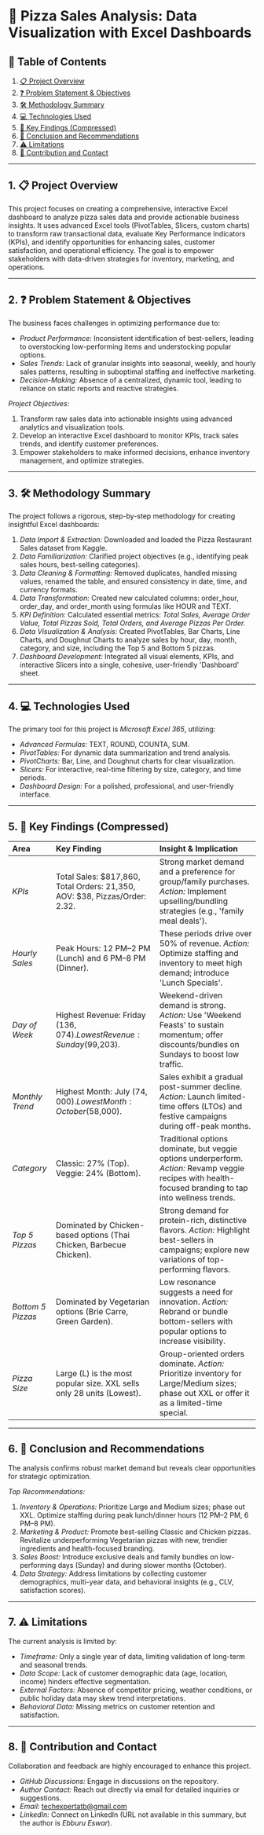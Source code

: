 # 🍕 Pizza Sales Analysis: Data Visualization with Excel Dashboards

## 📑 Table of Contents

1. [📋 Project Overview](#project-overview)
2. [❓ Problem Statement & Objectives](#problem-statement)
3. [🛠 Methodology Summary](#methodology)
4. [💻 Technologies Used](#technologies-used)
5. [🔑 Key Findings (Compressed)](#key-findings)
6. [🚀 Conclusion and Recommendations](#conclusion-recommendations)
7. [⚠ Limitations](#limitations)
8. [🤝 Contribution and Contact](#contribution-contact)

---

## 1. 📋 Project Overview <a id="project-overview"></a>

This project focuses on creating a comprehensive, interactive Excel dashboard to analyze pizza sales data and provide actionable business insights. It uses advanced Excel tools (PivotTables, Slicers, custom charts) to transform raw transactional data, evaluate Key Performance Indicators (KPIs), and identify opportunities for enhancing sales, customer satisfaction, and operational efficiency. The goal is to empower stakeholders with data-driven strategies for inventory, marketing, and operations.

---

## 2. ❓ Problem Statement & Objectives <a id="problem-statement"></a>

The business faces challenges in optimizing performance due to:
* *Product Performance:* Inconsistent identification of best-sellers, leading to overstocking low-performing items and understocking popular options.
* *Sales Trends:* Lack of granular insights into seasonal, weekly, and hourly sales patterns, resulting in suboptimal staffing and ineffective marketing.
* *Decision-Making:* Absence of a centralized, dynamic tool, leading to reliance on static reports and reactive strategies.

*Project Objectives:*
1.  Transform raw sales data into actionable insights using advanced analytics and visualization tools.
2.  Develop an interactive Excel dashboard to monitor KPIs, track sales trends, and identify customer preferences.
3.  Empower stakeholders to make informed decisions, enhance inventory management, and optimize strategies.

---

## 3. 🛠 Methodology Summary <a id="methodology"></a>

The project follows a rigorous, step-by-step methodology for creating insightful Excel dashboards:

1.  *Data Import & Extraction:* Downloaded and loaded the Pizza Restaurant Sales dataset from Kaggle.
2.  *Data Familiarization:* Clarified project objectives (e.g., identifying peak sales hours, best-selling categories).
3.  *Data Cleaning & Formatting:* Removed duplicates, handled missing values, renamed the table, and ensured consistency in date, time, and currency formats.
4.  *Data Transformation:* Created new calculated columns: order_hour, order_day, and order_month using formulas like HOUR and TEXT.
5.  *KPI Definition:* Calculated essential metrics: *Total Sales, Average Order Value, Total Pizzas Sold, Total Orders, and Average Pizzas Per Order.*
6.  *Data Visualization & Analysis:* Created PivotTables, Bar Charts, Line Charts, and Doughnut Charts to analyze sales by hour, day, month, category, and size, including the Top 5 and Bottom 5 pizzas.
7.  *Dashboard Development:* Integrated all visual elements, KPIs, and interactive Slicers into a single, cohesive, user-friendly 'Dashboard' sheet.

---

## 4. 💻 Technologies Used <a id="technologies-used"></a>

The primary tool for this project is *Microsoft Excel 365*, utilizing:
* *Advanced Formulas:* TEXT, ROUND, COUNTA, SUM.
* *PivotTables:* For dynamic data summarization and trend analysis.
* *PivotCharts:* Bar, Line, and Doughnut charts for clear visualization.
* *Slicers:* For interactive, real-time filtering by size, category, and time periods.
* *Dashboard Design:* For a polished, professional, and user-friendly interface.

---

## 5. 🔑 Key Findings (Compressed) <a id="key-findings"></a>

| Area | Key Finding | Insight & Implication |
| :--- | :--- | :--- |
| *KPIs* | Total Sales: $817,860, Total Orders: 21,350, AOV: $38, Pizzas/Order: 2.32. | Strong market demand and a preference for group/family purchases. *Action:* Implement upselling/bundling strategies (e.g., 'family meal deals'). |
| *Hourly Sales* | Peak Hours: 12 PM–2 PM (Lunch) and 6 PM–8 PM (Dinner). | These periods drive over 50% of revenue. *Action:* Optimize staffing and inventory to meet high demand; introduce 'Lunch Specials'. |
| *Day of Week* | Highest Revenue: Friday ($136,074). Lowest Revenue: Sunday ($99,203). | Weekend-driven demand is strong. *Action:* Use 'Weekend Feasts' to sustain momentum; offer discounts/bundles on Sundays to boost low traffic. |
| *Monthly Trend* | Highest Month: July ($74,000). Lowest Month: October ($58,000). | Sales exhibit a gradual post-summer decline. *Action:* Launch limited-time offers (LTOs) and festive campaigns during off-peak months. |
| *Category* | Classic: 27% (Top). Veggie: 24% (Bottom). | Traditional options dominate, but veggie options underperform. *Action:* Revamp veggie recipes with health-focused branding to tap into wellness trends. |
| *Top 5 Pizzas* | Dominated by Chicken-based options (Thai Chicken, Barbecue Chicken). | Strong demand for protein-rich, distinctive flavors. *Action:* Highlight best-sellers in campaigns; explore new variations of top-performing flavors. |
| *Bottom 5 Pizzas* | Dominated by Vegetarian options (Brie Carre, Green Garden). | Low resonance suggests a need for innovation. *Action:* Rebrand or bundle bottom-sellers with popular options to increase visibility. |
| *Pizza Size* | Large (L) is the most popular size. XXL sells only 28 units (Lowest). | Group-oriented orders dominate. *Action:* Prioritize inventory for Large/Medium sizes; phase out XXL or offer it as a limited-time special. |

---

## 6. 🚀 Conclusion and Recommendations <a id="conclusion-recommendations"></a>

The analysis confirms robust market demand but reveals clear opportunities for strategic optimization.

*Top Recommendations:*

1.  *Inventory & Operations:* Prioritize Large and Medium sizes; phase out XXL. Optimize staffing during peak lunch/dinner hours (12 PM–2 PM, 6 PM–8 PM).
2.  *Marketing & Product:* Promote best-selling Classic and Chicken pizzas. Revitalize underperforming Vegetarian pizzas with new, trendier ingredients and health-focused branding.
3.  *Sales Boost:* Introduce exclusive deals and family bundles on low-performing days (Sunday) and during slower months (October).
4.  *Data Strategy:* Address limitations by collecting customer demographics, multi-year data, and behavioral insights (e.g., CLV, satisfaction scores).

---

## 7. ⚠ Limitations <a id="limitations"></a>

The current analysis is limited by:
* *Timeframe:* Only a single year of data, limiting validation of long-term and seasonal trends.
* *Data Scope:* Lack of customer demographic data (age, location, income) hinders effective segmentation.
* *External Factors:* Absence of competitor pricing, weather conditions, or public holiday data may skew trend interpretations.
* *Behavioral Data:* Missing metrics on customer retention and satisfaction.

---

## 8. 🤝 Contribution and Contact <a id="contribution-contact"></a>

Collaboration and feedback are highly encouraged to enhance this project.

* *GitHub Discussions:* Engage in discussions on the repository.
* *Author Contact:* Reach out directly via email for detailed inquiries or suggestions.
* *Email:* techexpertatb@gmail.com
* *LinkedIn:* Connect on LinkedIn (URL not available in this summary, but the author is *Ebburu Eswar*).
